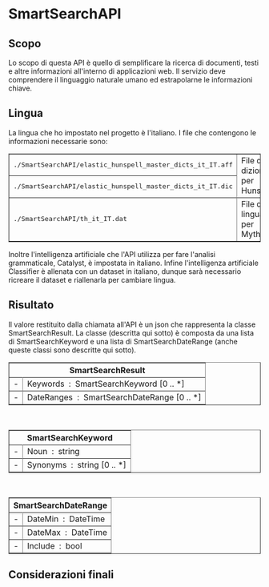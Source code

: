 <link href="readme_style.css" rel="stylesheet">

# SmartSearchAPI
## Scopo
Lo scopo di questa API è quello di semplificare la ricerca di documenti, testi e altre informazioni all'interno di applicazioni web. Il servizio deve comprendere il linguaggio naturale umano ed estrapolarne le informazioni chiave.

## Lingua
La lingua che ho impostato nel progetto è l'italiano. I file che contengono le informazioni necessarie sono:
<table border="solid">
    <tr>
        <td><kbd>./SmartSearchAPI/elastic_hunspell_master_dicts_it_IT.aff</kbd></td>
        <td rowspan="3">File di dizionario per Hunspell</td>
    </tr>
    <tr></tr>
    <tr>
        <td><kbd>./SmartSearchAPI/elastic_hunspell_master_dicts_it_IT.dic</kbd></td>
    </tr>
    <tr></tr>
    <tr>
        <td><kbd>./SmartSearchAPI/th_it_IT.dat</kbd></td>
        <td>File di lingua per Mythes</td>
    </tr>
</table>
Inoltre l'intelligenza artificiale che l'API utilizza per fare l'analisi grammaticale, Catalyst, è impostata in italiano.
Infine l'intelligenza artificiale Classifier è allenata con un dataset in italiano, dunque sarà necessario ricreare il dataset e riallenarla per cambiare lingua.

## Risultato
Il valore restituito dalla chiamata all'API è un json che rappresenta la classe SmartSearchResult. La classe (descritta qui sotto) è composta da una lista di SmartSearchKeyword e una lista di SmartSearchDateRange (anche queste classi sono descritte qui sotto).
<table border="solid" width="340px">
    <tr><th colspan="2"><center>SmartSearchResult</center></th></tr>
    <tr></tr>
    <tr>
        <td class="row_p">-</td>
        <td class="row_t">Keywords&nbsp;&nbsp;:&nbsp;&nbsp;SmartSearchKeyword [0 .. *]</td>
    </tr>
    <tr></tr>
    <tr>
        <td class="row_p">-</td>
        <td class="row_t">DateRanges&nbsp;&nbsp;:&nbsp;&nbsp;SmartSearchDateRange [0 .. *]</td>
    </tr>
</table>
&nbsp;
<table border="solid" width="340px">
    <tr><th colspan="2"><center>SmartSearchKeyword</center></th></tr>
    <tr></tr>
    <tr>
        <td class="row_p">-</td>
        <td class="row_t">Noun&nbsp;&nbsp;:&nbsp;&nbsp;string</td>
    </tr>
    <tr></tr>
    <tr>
        <td class="row_p">-</td>
        <td class="row_t">Synonyms&nbsp;&nbsp;:&nbsp;&nbsp;string [0 .. *]</td>
    </tr>
</table>
&nbsp;
<table border="solid" width="340px">
    <tr><th colspan="2"><center>SmartSearchDateRange</center></th></tr>
    <tr></tr>
    <tr>
        <td class="row_p">-</td>
        <td class="row_t">DateMin&nbsp;&nbsp;:&nbsp;&nbsp;DateTime</td>
    </tr>
    <tr></tr>
    <tr>
        <td class="row_p">-</td>
        <td class="row_t">DateMax&nbsp;&nbsp;:&nbsp;&nbsp;DateTime</td>
    </tr>
    <tr></tr>
    <tr>
        <td class="row_p">-</td>
        <td class="row_t">Include&nbsp;&nbsp;:&nbsp;&nbsp;bool</td>
    </tr>
</table>

## Considerazioni finali